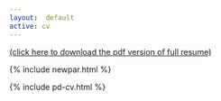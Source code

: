 ```yaml
---
layout:  default
active: cv
---
```


[(click here to download the pdf version of full resume)](docs/PDera_CV_L1.pdf) 

{% include newpar.html %}

{% include pd-cv.html %}
